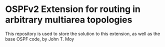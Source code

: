 # OSPFv2 Extension for routing in arbitrary multiarea topologies
This repository is used to store the solution to this extension, as well as the base OSPF code, by John T. Moy

